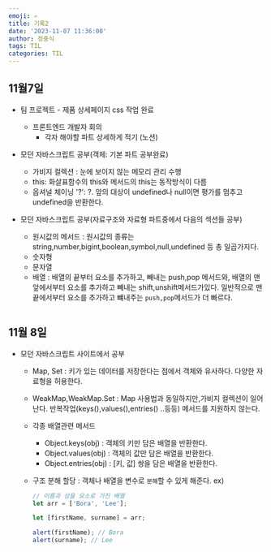 ```yaml
---
emoji: ✍
title: 기록2
date: '2023-11-07 11:36:00'
author: 정중식
tags: TIL
categories: TIL
---
```


## 11월7일

- 팀 프로젝트 - 제품 상세페이지 css 작업 완료

  - 프론트엔드 개발자 회의
    - 각자 해야할 파트 상세하게 적기 (노션)

- 모던 자바스크립트 공부(객체: 기본 파트 공부완료)

  - 가비지 컬렉션 : 눈에 보이지 않는 메모리 관리 수행
  - this: 화살표함수의 this와 메서드의 this는 동작방식이 다름
  - 옵셔널 체이닝 '?': ?. 앞의 대상이 undefined나 null이면 평가를 멈추고 undefined을 반환한다.

- 모던 자바스크립트 공부(자료구조와 자료형 파트중에서 다음의 섹션들 공부)
  - 원시값의 메서드 : 원시값의 종류는 string,number,bigint,boolean,symbol,null,undefined 등 총 일곱가지다.
  - 숫자형
  - 문자열
  - 배열 : 배열의 끝부터 요소를 추가하고, 빼내는 push,pop 메서드와, 배열의 맨 앞에서부터 요소를 추가하고 빼내는 shift,unshift메서드가있다.
    일반적으로 맨 끝에서부터 요소를 추가하고 뺴내주는 `push,pop`메서드가 더 빠르다.

```toc

```

## 11월 8일

- 모던 자바스크립트 사이트에서 공부

  - Map, Set : 키가 있는 데이터를 저장한다는 점에서 객체와 유사하다.
    다양한 자료형을 허용한다.
  - WeakMap,WeakMap.Set : Map 사용법과 동일하지만,가비지 컬렉션이 일어난다. 반복작업(keys(),values(),entries() ..등등) 메서드를 지원하지 않는다.

  - 각종 배열관련 메서드

    - Object.keys(obj) : 객체의 키만 담은 배열을 반환한다.
    - Object.values(obj) : 객체의 값만 담은 배열을 반환한다.
    - Object.entries(obj) : [키, 값] 쌍을 담은 배열을 반환한다.

  - 구조 분해 할당 : 객체나 배열을 변수로 `분해`할 수 있게 해준다.
    ex)

    ```js
    // 이름과 성을 요소로 가진 배열
    let arr = ['Bora', 'Lee'];

    let [firstName, surname] = arr;

    alert(firstName); // Bora
    alert(surname); // Lee
    ```
